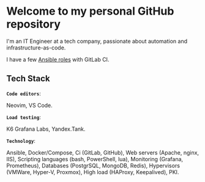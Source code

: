 # Welcome to my personal GitHub repository

I'm an IT Engineer at a tech company, passionate about automation and infrastructure-as-code.

I have a few [Ansible roles](https://gitlab.com/ialobanov) with GitLab CI.

## Tech Stack

**`Code editors`**:

Neovim, VS Code.

**`Load testing`**:

K6 Grafana Labs, Yandex.Tank.

**`Technology`**:

Ansible, Docker/Compose, Ci (GitLab, GitHub), Web servers (Apache, nginx, IIS), Scripting languages (bash, PowerShell, lua), Monitoring (Grafana, Prometheus), Databases (PostgrSQL, MongoDB, Redis), Hypervisors (VMWare, Hyper-V, Proxmox), High load (HAProxy, Keepalived), PKI.
